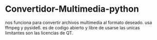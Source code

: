 # Convertidor-Multimedia-python
nos funciona para convertir archivos multimedia al formato deseado. usa ffmpeg y pyside6. es de codigo abierto y libre de usarse las unicas limitantes son las licencias de QT.
